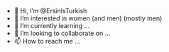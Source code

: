 - 👋 Hi, I’m @ErsinIsTurkish
- 👀 I’m interested in women (and men) (mostly men)
- 🌱 I’m currently learning ...
- 💞️ I’m looking to collaborate on ...
- 📫 How to reach me ...

<!---
ErsinIsTurkish/ErsinIsTurkish is a ✨ special ✨ repository because its `README.md` (this file) appears on your GitHub profile.
You can click the Preview link to take a look at your changes.
--->

